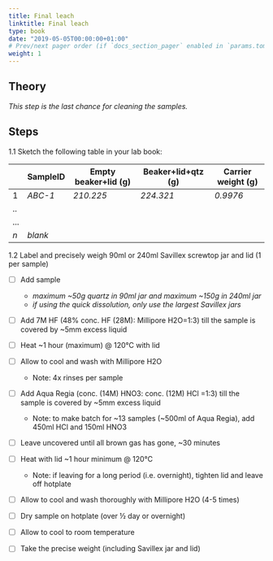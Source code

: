 ```yaml
---
title: Final leach
linktitle: Final leach
type: book
date: "2019-05-05T00:00:00+01:00"
# Prev/next pager order (if `docs_section_pager` enabled in `params.toml`)
weight: 1
---
```

## Theory
_This step is the last chance for cleaning the samples._

## Steps
1.1 Sketch the following table in your lab book:

|    |SampleID|Empty beaker+lid (g)|Beaker+lid+qtz (g)|Carrier weight (g)|
|----|--------|--------------------|------------------|------------------|
|1   |_ABC-1_ |           _210.225_|         _224.321_|          _0.9976_|
|..  |        |                    |                  |                  |
|... |        |                    |                  |                  |
|_n_ |_blank_ |                    |                  |                  |

1.2 Label and precisely weigh 90ml or 240ml Savillex screwtop jar and lid (1 per sample)
- [ ] Add sample 
   - _maximum ~50g quartz in 90ml jar and maximum ~150g in 240ml jar_
   - _if using the quick dissolution, only use the largest Savillex jars_

- [ ] Add 7M HF (48% conc. HF (28M): Millipore H2O=1:3) till the sample is covered by ~5mm excess liquid
- [ ] Heat ~1 hour (maximum) @ 120°C with lid 
- [ ] Allow to cool and wash with Millipore H2O
	 - Note: 4x rinses per sample

- [ ] Add Aqua Regia (conc. (14M) HNO3: conc. (12M) HCl =1:3) till the sample is covered by ~5mm excess liquid
	 - Note: to make batch for ~13 samples (~500ml  of Aqua Regia), add 450ml HCl and 150ml HNO3

- [ ] Leave uncovered until all brown gas has gone, ~30 minutes
- [ ] Heat with lid ~1 hour minimum @ 120°C
	 - Note: if leaving for a long period (i.e. overnight), tighten lid and leave off hotplate

- [ ] Allow to cool and wash thoroughly with Millipore H2O (4-5 times)
- [ ] Dry sample on hotplate (over ½ day or overnight)
- [ ] Allow to cool to room temperature
- [ ] Take the precise weight (including Savillex jar and lid)
